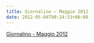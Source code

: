 ```yaml
---
title: Giornalino – Maggio 2012
date: 2012-05-04T08:24:53+00:00
---
```

[Giornalino - Maggio 2012](http://www.basketgardolo.it/wp-content/uploads/2012/05/6_2012_ok.pdf)